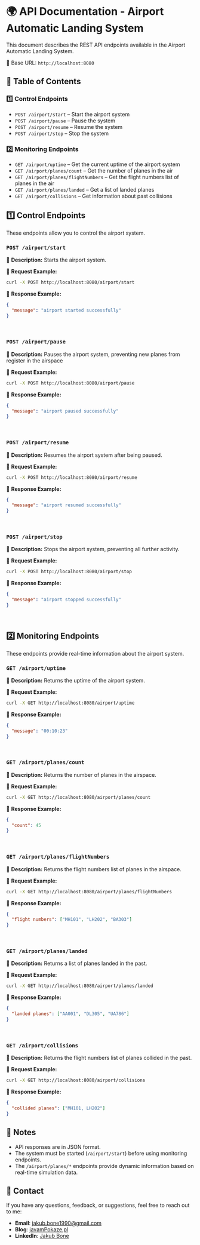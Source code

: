 # 🌍 API Documentation - Airport Automatic Landing System

This document describes the REST API endpoints available in the Airport Automatic Landing System.

📌 Base URL: `http://localhost:8080`


## 📌 Table of Contents

### 1️⃣  Control Endpoints 

- `POST /airport/start` – Start the airport system
- `POST /airport/pause` – Pause the system
- `POST /airport/resume` – Resume the system
- `POST /airport/stop` – Stop the system

### 2️⃣  Monitoring Endpoints

- `GET /airport/uptime` – Get the current uptime of the airport system
- `GET /airport/planes/count` – Get the number of planes in the air
- `GET /airport/planes/flightNumbers` – Get the flight numbers list of planes in the air
- `GET /airport/planes/landed` – Get a list of landed planes
- `GET /airport/collisions` – Get information about past collisions


## 1️⃣  Control Endpoints 

These endpoints allow you to control the airport system.  

### `POST /airport/start`  
📌 **Description:** Starts the airport system.

🔹 **Request Example:**  
```sh
curl -X POST http://localhost:8080/airport/start
```

🔹 **Response Example:** 
```json
{
  "message": "airport started successfully"
}
```
<br>

### `POST /airport/pause`
📌 **Description:** Pauses the airport system, preventing new planes from register in the airspace 

🔹 **Request Example:**  
```sh
curl -X POST http://localhost:8080/airport/pause
```

🔹 **Response Example:** 
```json
{
  "message": "airport paused successfully"
}
```
<br>

### `POST /airport/resume`
📌 **Description:** Resumes the airport system after being paused.

🔹 **Request Example:**  
```sh
curl -X POST http://localhost:8080/airport/resume
```

🔹 **Response Example:** 
```json
{
  "message": "airport resumed successfully"
}
```
<br>

### `POST /airport/stop`
📌 **Description:** Stops the airport system, preventing all further activity.

🔹 **Request Example:**  
```sh
curl -X POST http://localhost:8080/airport/stop
```

🔹 **Response Example:** 
```json
{
  "message": "airport stopped successfully"
}
```
<br>

## 2️⃣  Monitoring Endpoints

These endpoints provide real-time information about the airport system. 

### `GET /airport/uptime`  
📌 **Description:** Returns the uptime of the airport system.

🔹 **Request Example:**  
```sh
curl -X GET http://localhost:8080/airport/uptime
```

🔹 **Response Example:** 
```json
{
  "message": "00:10:23"
}
```
<br>

### `GET /airport/planes/count`
📌 **Description:** Returns the number of planes in the airspace.

🔹 **Request Example:**  
```sh
curl -X GET http://localhost:8080/airport/planes/count
```

🔹 **Response Example:** 
```json
{
  "count": 45
}
```
<br>

### `GET /airport/planes/flightNumbers`
📌 **Description:** Returns the flight numbers list of planes in the airspace.

🔹 **Request Example:**  
```sh
curl -X GET http://localhost:8080/airport/planes/flightNumbers
```

🔹 **Response Example:** 
```json
{
  "flight numbers": ["MH101", "LH202", "BA303"]
}
```
<br>

### `GET /airport/planes/landed`
📌 **Description:** Returns a list of planes landed in the past.

🔹 **Request Example:**  
```sh
curl -X GET http://localhost:8080/airport/planes/landed
```

🔹 **Response Example:** 
```json
{
  "landed planes": ["AA001", "DL305", "UA786"]
}
```
<br>

### `GET /airport/collisions`
📌 **Description:** Returns the flight numbers list of planes collided in the past.

🔹 **Request Example:**  
```sh
curl -X GET http://localhost:8080/airport/collisions
```

🔹 **Response Example:** 
```json
{
  "collided planes": ["MH101, LH202"]
}
```

## 📌 Notes
- API responses are in JSON format.
- The system must be started (`/airport/start`) before using monitoring endpoints.
- The `/airport/planes/*` endpoints provide dynamic information based on real-time simulation data.


## 📧 Contact

If you have any questions, feedback, or suggestions, feel free to reach out to me:

- **Email**: [jakub.bone1990@gmail.com](mailto:jakub.bone1990@gmail,com)
- **Blog**: [javamPokaze.pl](https://javampokaze.pl)  
- **LinkedIn**: [Jakub Bone](https://www.linkedin.com/in/jakub-bone)  

